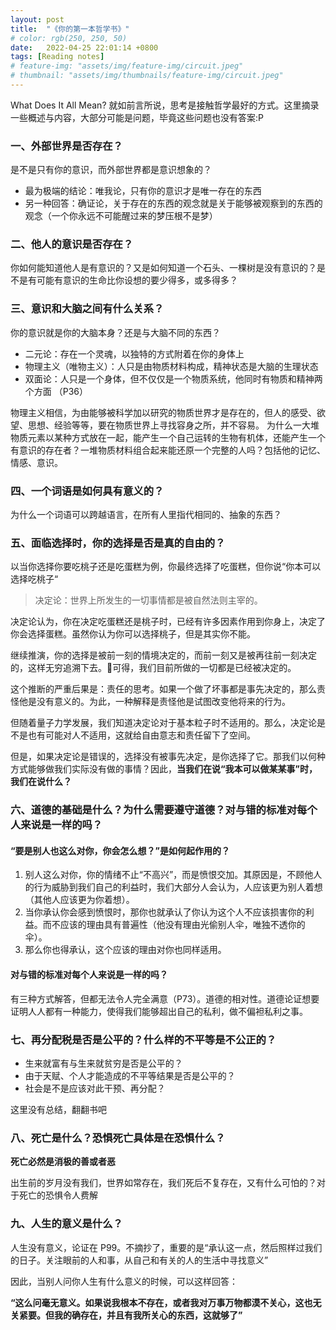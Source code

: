 ```yaml
---
layout: post
title:  "《你的第一本哲学书》"
# color: rgb(250, 250, 50)
date:   2022-04-25 22:01:14 +0800
tags: [Reading notes]
# feature-img: "assets/img/feature-img/circuit.jpeg"
# thumbnail: "assets/img/thumbnails/feature-img/circuit.jpeg"
---
```

What Does It All Mean? 就如前言所说，思考是接触哲学最好的方式。这里摘录一些概述与内容，大部分可能是问题，毕竟这些问题也没有答案:P

### 一、外部世界是否存在？
是不是只有你的意识，而外部世界都是意识想象的？

- 最为极端的结论：唯我论，只有你的意识才是唯一存在的东西
- 另一种回答：确证论，关于存在的东西的观念就是关于能够被观察到的东西的观念（一个你永远不可能醒过来的梦压根不是梦）


### 二、他人的意识是否存在？
你如何能知道他人是有意识的？又是如何知道一个石头、一棵树是没有意识的？是不是有可能有意识的生命比你设想的要少得多，或多得多？


### 三、意识和大脑之间有什么关系？
你的意识就是你的大脑本身？还是与大脑不同的东西？

- 二元论：存在一个灵魂，以独特的方式附着在你的身体上
- 物理主义（唯物主义）：人只是由物质材料构成，精神状态是大脑的生理状态
- 双面论：人只是一个身体，但不仅仅是一个物质系统，他同时有物质和精神两个方面 （P36）

物理主义相信，为由能够被科学加以研究的物质世界才是存在的，但人的感受、欲望、思想、经验等等，要在物质世界上寻找容身之所，并不容易。
为什么一大堆物质元素以某种方式放在一起，能产生一个自己运转的生物有机体，还能产生一个有意识的存在者？一堆物质材料组合起来能还原一个完整的人吗？包括他的记忆、情感、意识。


### 四、一个词语是如何具有意义的？
为什么一个词语可以跨越语言，在所有人里指代相同的、抽象的东西？


### 五、面临选择时，你的选择是否是真的自由的？

以当你选择你要吃桃子还是吃蛋糕为例，你最终选择了吃蛋糕，但你说“你本可以选择吃桃子“

> 决定论：世界上所发生的一切事情都是被自然法则主宰的。

决定论认为，你在决定吃蛋糕还是桃子时，已经有许多因素作用到你身上，决定了你会选择蛋糕。虽然你认为你可以选择桃子，但是其实你不能。

继续推演，你的选择是被前一刻的情境决定的，而前一刻又是被再往前一刻决定的，这样无穷追溯下去。可得，我们目前所做的一切都是已经被决定的。

这个推断的严重后果是：责任的思考。如果一个做了坏事都是事先决定的，那么责怪他是没有意义的。为此，一种解释是责怪他是试图改变他将来的行为。

但随着量子力学发展，我们知道决定论对于基本粒子时不适用的。那么，决定论是不是也有可能对人不适用，这就给自由意志和责任留下了空间。

但是，如果决定论是错误的，选择没有被事先决定，是你选择了它。那我们以何种方式能够做我们实际没有做的事情？因此，**当我们在说“我本可以做某某事”时，我们在说什么？**

### 六、道德的基础是什么？为什么需要遵守道德？对与错的标准对每个人来说是一样的吗？
#### “要是别人也这么对你，你会怎么想？”是如何起作用的？

1. 别人这么对你，你的情绪不止“不高兴”，而是愤恨交加。其原因是，不顾他人的行为威胁到我们自己的利益时，我们大部分人会认为，人应该更为别人着想（其他人应该更为你着想）。
2. 当你承认你会感到愤恨时，那你也就承认了你认为这个人不应该损害你的利益。而不应该的理由具有普遍性（他没有理由光偷别人伞，唯独不透你的伞）。
3. 那么你也得承认，这个应该的理由对你也同样适用。


#### 对与错的标准对每个人来说是一样的吗？
有三种方式解答，但都无法令人完全满意（P73）。道德的相对性。道德论证想要证明人人都有一种能力，使得我们能够超出自己的私利，做不偏袒私利之事。


### 七、再分配税是否是公平的？什么样的不平等是不公正的？
- 生来就富有与生来就贫穷是否是公平的？
- 由于天赋、个人才能造成的不平等结果是否是公平的？
- 社会是不是应该对此干预、再分配？

这里没有总结，翻翻书吧


### 八、死亡是什么？恐惧死亡具体是在恐惧什么？
**死亡必然是消极的善或者恶**

出生前的岁月没有我们，世界如常存在，我们死后不复存在，又有什么可怕的？对于死亡的恐惧令人费解


### 九、人生的意义是什么？
人生没有意义，论证在 P99。不摘抄了，重要的是“承认这一点，然后照样过我们的日子。关注眼前的人和事，从自己和有关的人的生活中寻找意义”

因此，当别人问你人生有什么意义的时候，可以这样回答：

**“这么问毫无意义。如果说我根本不存在，或者我对万事万物都漠不关心，这也无关紧要。但我的确存在，并且有我所关心的东西，这就够了”**




